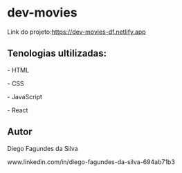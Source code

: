 # dev-movies
Link do projeto:https://dev-movies-df.netlify.app
<br>
<h2>Tenologias ultilizadas:</h2>
<p>- HTML<p>
<p>- CSS</p>
<p>- JavaScript</p>
<p>- React</p>
<h2> Autor </h2>
<p>Diego Fagundes da Silva</p>
www.linkedin.com/in/diego-fagundes-da-silva-694ab71b3
